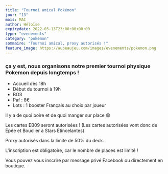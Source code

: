 ```yaml
---
title: "Tournoi amical Pokémon"
jour: "13"
mois: MAI
author: Héloïse
expirydate: 2022-05-13T23:00:00+00:00
type: "evenements"
category: "pokemon"
sommaire: "Tournoi amical, proxy autorisés !"
feature_image: https://aubeaujeu.com/images/evenements/pokemon.png
---
```

### ça y est, nous organisons notre premier tournoi physique Pokemon depuis longtemps !

* Accueil dès 18h
* Début du tournoi à 19h
* BO3
* Paf : 8€
* Lots : 1 booster Français au choix par joueur

Il y a de quoi boire et de quoi manger sur place 😃

Les cartes EB09 seront autorisées ! (Les cartes autorisées vont donc de Epée et Bouclier à Stars Etincelantes)

Proxy autorisés dans la limite de 50% du deck.

L'inscription est obligatoire, car le nombre de places est limité !

Vous pouvez vous inscrire par message privé Facebook ou directement en boutique.
